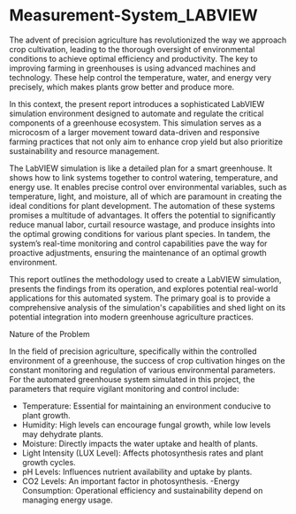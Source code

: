 # Measurement-System_LABVIEW


The advent of precision agriculture has revolutionized the way we approach crop cultivation, leading to the thorough oversight of environmental conditions to achieve optimal efficiency and productivity. The key to improving farming in greenhouses is using advanced machines and technology. These help control the temperature, water, and energy very precisely, which makes plants grow better and produce more.

In this context, the present report introduces a sophisticated LabVIEW simulation environment designed to automate and regulate the critical components of a greenhouse ecosystem. This simulation serves as a microcosm of a larger movement toward data-driven and responsive farming practices that not only aim to enhance crop yield but also prioritize sustainability and resource management.

The LabVIEW simulation is like a detailed plan for a smart greenhouse. It shows how to link systems together to control watering, temperature, and energy use. It enables precise control over environmental variables, such as temperature, light, and moisture, all of which are paramount in creating the ideal conditions for plant development. The automation of these systems promises a multitude of advantages. It offers the potential to significantly reduce manual labor, curtail resource wastage, and produce insights into the optimal growing conditions for various plant species. In tandem, the system’s real-time monitoring and control capabilities pave the way for proactive adjustments, ensuring the maintenance of an optimal growth environment.

This report outlines the methodology used to create a LabVIEW simulation, presents the findings from its operation, and explores potential real-world applications for this automated system. The primary goal is to provide a comprehensive analysis of the simulation's capabilities and shed light on its potential integration into modern greenhouse agriculture practices.

Nature of the Problem

In the field of precision agriculture, specifically within the controlled environment of a greenhouse, the success of crop cultivation hinges on the constant monitoring and regulation of various environmental parameters. For the automated greenhouse system simulated in this project, the parameters that require vigilant monitoring and control include:

- Temperature: Essential for maintaining an environment conducive to plant growth.
- Humidity: High levels can encourage fungal growth, while low levels may dehydrate plants.
- Moisture: Directly impacts the water uptake and health of plants.
- Light Intensity (LUX Level): Affects photosynthesis rates and plant growth cycles.
- pH Levels: Influences nutrient availability and uptake by plants.
- CO2 Levels: An important factor in photosynthesis.
-Energy Consumption: Operational efficiency and sustainability depend on managing energy usage.
